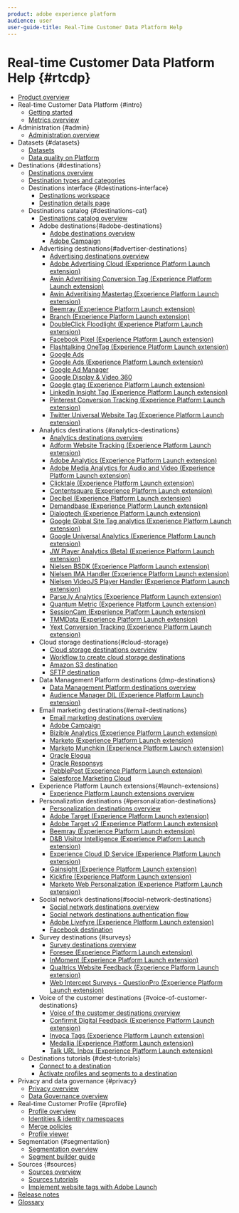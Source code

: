 ```yaml
---
product: adobe experience platform
audience: user
user-guide-title: Real-Time Customer Data Platform Help
---
```


# Real-time Customer Data Platform Help {#rtcdp}

* [Product overview](overview.md)
* Real-time Customer Data Platform {#intro}
  * [Getting started](get-started.md)
  * [Metrics overview](home-page-dashboards.md)
* Administration {#admin}
  * [Administration overview](administration/admin-overview.md)
* Datasets {#datasets}
  * [Datasets](datasets/dataset.md)
  * [Data quality on Platform](datasets/data-quality.md)
* Destinations {#destinations}
  * [Destinations overview](destinations/destinations-overview.md)
  * [Destination types and categories](/help/rtcdp/destinations/destination-types.md)
  * Destinations interface  {#destinations-interface}
    * [Destinations workspace](destinations/destinations-workspace.md)
    * [Destination details page](destinations/destination-details-page.md)
  * Destinations catalog  {#destinations-cat}
    * [Destinations catalog overview](destinations/destinations-catalog.md)
    * Adobe destinations{#adobe-destinations}
      * [Adobe destinations overview](destinations/adobe-destinations.md)
      * [Adobe Campaign](destinations/adobe-campaign-destination.md)
    * Advertising destinations{#advertiser-destinations}
      * [Advertising destinations overview](destinations/advertising-destinations.md)
      * [Adobe Advertising Cloud (Experience Platform Launch extension)](/help/rtcdp/destinations/adobe-advertising-cloud-extension.md)
      * [Awin Adveritising Conversion Tag (Experience Platform Launch extension)](/help/rtcdp/destinations/awin-conversiontag-extension.md)
      * [Awin Adveritising Mastertag (Experience Platform Launch extension)](/help/rtcdp/destinations/awin-mastertag-extension.md)
      * [Beemray (Experience Platform Launch extension)](/help/rtcdp/destinations/beemray-extension.md)
      * [Branch (Experience Platform Launch extension)](/help/rtcdp/destinations/branch-extension.md)
      * [DoubleClick Floodlight (Experience Platform Launch extension)](/help/rtcdp/destinations/doubleclick-floodlight-extension.md)
      * [Facebook Pixel (Experience Platform Launch extension)](/help/rtcdp/destinations/facebook-pixel-extension.md)
      * [Flashtalking OneTag (Experience Platform Launch extension)](/help/rtcdp/destinations/flashtalking-extension.md)
      * [Google Ads](/help/rtcdp/destinations/google-ads-destination.md)
      * [Google Ads (Experience Platform Launch extension)](/help/rtcdp/destinations/google-ads-extension.md)
      * [Google Ad Manager](/help/rtcdp/destinations/google-ad-manager-destination.md)
      * [Google Display & Video 360](/help/rtcdp/destinations/google-dv360-destination.md)
      * [Google gtag (Experience Platform Launch extension)](/help/rtcdp/destinations/gtag-advertising-extension.md)
      * [LinkedIn Insight Tag (Experience Platform Launch extension)](/help/rtcdp/destinations/linkedin-extension.md)
      * [Pinterest Conversion Tracking (Experience Platform Launch extension)](destinations/pinterest-extension.md)
      * [Twitter Universal Website Tag (Experience Platform Launch extension)](destinations/twitter-uwt-extension.md)
    * Analytics destinations {#analytics-destinations}
      * [Analytics destinations overview](destinations/analytics-destinations.md)
      * [Adform Website Tracking (Experience Platform Launch extension)](/help/rtcdp/destinations/adform-extension.md)
      * [Adobe Analytics (Experience Platform Launch extension)](/help/rtcdp/destinations/adobe-analytics-extension.md)
      * [Adobe Media Analytics for Audio and Video (Experience Platform Launch extension)](/help/rtcdp/destinations/adobe-video-analytics-extension.md)
      * [Clicktale (Experience Platform Launch extension)](/help/rtcdp/destinations/clicktale-extension.md)
      * [Contentsquare (Experience Platform Launch extension)](/help/rtcdp/destinations/contentsquare-extension.md)
      * [Decibel (Experience Platform Launch extension)](/help/rtcdp/destinations/decibel-extension.md)
      * [Demandbase (Experience Platform Launch extension)](/help/rtcdp/destinations/demandbase-extension.md)
      * [Dialogtech (Experience Platform Launch extension)](/help/rtcdp/destinations/dialogtech-extension.md)
      * [Google Global Site Tag analytics (Experience Platform Launch extension)](/help/rtcdp/destinations/gtag-analytics-extension.md)
      * [Google Universal Analytics (Experience Platform Launch extension)](/help/rtcdp/destinations/google-universal-analytics-extension.md)
      * [JW Player Analytics (Beta) (Experience Platform Launch extension)](/help/rtcdp/destinations/jw-player-analytics-extension.md)
      * [Nielsen BSDK (Experience Platform Launch extension)](destinations/nielsen-bsdk-extension.md)
      * [Nielsen IMA Handler (Experience Platform Launch extension)](destinations/nielsen-ima-extension.md)
      * [Nielsen VideoJS Player Handler (Experience Platform Launch extension)](destinations/nielsen-videojs-extension.md)
      * [Parse.ly Analytics (Experience Platform Launch extension)](destinations/parsely-extension.md)
      * [Quantum Metric (Experience Platform Launch extension)](destinations/quantum-metric-extension.md)
      * [SessionCam (Experience Platform Launch extension)](destinations/sessioncam-extension.md)
      * [TMMData (Experience Platform Launch extension)](destinations/tmmdata-extension.md)
      * [Yext Conversion Tracking (Experience Platform Launch extension)](destinations/yext-extension.md)
    * Cloud storage destinations{#cloud-storage}
      * [Cloud storage destinations overview](destinations/cloud-storage-destinations.md)
      * [Workflow to create cloud storage destinations](/help/rtcdp/destinations/cloud-storage-destinations-workflow.md)
      * [Amazon S3 destination](destinations/amazon-s3-destination.md)
      * [SFTP destination](destinations/sftp-destination.md)
    * Data Management Platform destinations {dmp-destinations}
      * [Data Management Platform destinations overview](destinations/dmp-destinations.md)
      * [Audience Manager DIL (Experience Platform Launch extension)](/help/rtcdp/destinations/aam-dil-extension.md)
    * Email marketing destinations{#email-destinations}
      * [Email marketing destinations overview](destinations/email-marketing-destinations.md)
      * [Adobe Campaign](destinations/adobe-campaign-destination.md)
      * [Bizible Analytics (Experience Platform Launch extension)](/help/rtcdp/destinations/bizible-extension.md)
      * [Marketo (Experience Platform Launch extension)](destinations/marketo-extension.md)
      * [Marketo Munchkin (Experience Platform Launch extension)](destinations/marketo-munchkin-extension.md)
      * [Oracle Eloqua](destinations/oracle-eloqua-destination.md)
      * [Oracle Responsys](destinations/oracle-responsys-destination.md)
      * [PebblePost (Experience Platform Launch extension)](destinations/pebblepost-extension.md)
      * [Salesforce Marketing Cloud](destinations/salesforce-marketing-cloud-destination.md)
    * Experience Platform Launch extensions{#launch-extensions}
      * [Experience Platform Launch extensions overview](/help/rtcdp/destinations/experience-platform-launch-extensions.md)  
    * Personalization destinations {#personalization-destinations}
      * [Personalization destinations overview](/help/rtcdp/destinations/personalization-destinations.md)
      * [Adobe Target (Experience Platform Launch extension)](/help/rtcdp/destinations/adobe-target-extension.md)
      * [Adobe Target v2 (Experience Platform Launch extension)](/help/rtcdp/destinations/adobe-target-v2-extension.md)
      * [Beemray (Experience Platform Launch extension)](/help/rtcdp/destinations/beemray-extension.md)
      * [D&B Visitor Intelligence (Experience Platform Launch extension)](/help/rtcdp/destinations/dnb-extension.md)
      * [Experience Cloud ID Service (Experience Platform Launch extension)](/help/rtcdp/destinations/adobe-ecid-extension.md)
      * [Gainsight (Experience Platform Launch extension)](/help/rtcdp/destinations/gainsight-extension.md)
      * [Kickfire (Experience Platform Launch extension)](/help/rtcdp/destinations/kickfire-extension.md)
      * [Marketo Web Personalization (Experience Platform Launch extension)](destinations/marketo-web-personalization-extension.md)
    * Social network destinations{#social-network-destinations}
      * [Social network destinations overview](/help/rtcdp/destinations/social-network-destinations.md)
      * [Social network destinations authentication flow](/help/rtcdp/destinations/social-network-destinations-workflow.md)
      * [Adobe Livefyre (Experience Platform Launch extension)](/help/rtcdp/destinations/adobe-livefyre-extension.md)
      * [Facebook destination](/help/rtcdp/destinations/facebook-destination.md)
    * Survey destinations {#surveys}
      * [Survey destinations overview](/help/rtcdp/destinations/survey-destinations.md)
      * [Foresee (Experience Platform Launch extension)](/help/rtcdp/destinations/foresee-extension.md)
      * [InMoment (Experience Platform Launch extension)](/help/rtcdp/destinations/inmoment-extension.md)
      * [Qualtrics Website Feedback (Experience Platform Launch extension)](destinations/qualtrics-extension.md)
      * [Web Intercept Surveys - QuestionPro (Experience Platform Launch extension)](/help/rtcdp/destinations/web-intercept-surveys-extension.md)
    * Voice of the customer destinations {#voice-of-customer-destinations}
      * [Voice of the customer destinations overview](/help/rtcdp/destinations/voice-of-customer-destinations.md)
      * [Confirmit Digital Feedback (Experience Platform Launch extension)](/help/rtcdp/destinations/confirmit-digital-feedback-extension.md)
      * [Invoca Tags (Experience Platform Launch extension)](/help/rtcdp/destinations/invoca-extension.md)
      * [Medallia (Experience Platform Launch extension)](destinations/medallia-extension.md)
      * [Talk URL Inbox (Experience Platform Launch extension)](destinations/talkurl-extension.md)
  * Destinations tutorials {#dest-tutorials}
    * [Connect to a destination](/help/rtcdp/destinations/connect-destination.md)
    * [Activate profiles and segments to a destination](destinations/activate-destinations.md)
* Privacy and data governance {#privacy}
  * [Privacy overview](privacy/privacy-overview.md)
  * [Data Governance overview](privacy/data-governance-overview.md)
* Real-time Customer Profile {#profile}
  * [Profile overview](profile/profile-overview.md)
  * [Identities & identity namespaces](profile/identities-overview.md)
  * [Merge policies](profile/merge-policies.md)
  * [Profile viewer](profile/profile-viewer.md)
* Segmentation {#segmentation}
  * [Segmentation overview](segmentation/segmentation-overview.md)
  * [Segment builder guide](segmentation/segment-builder-guide.md)
* Sources {#sources}
  * [Sources overview](sources/sources-overview.md)
  * [Sources tutorials](sources/sources-tutorials.md)
  * [Implement website tags with Adobe Launch](sources/launch.md)
* [Release notes](https://www.adobe.io/apis/experienceplatform/home/services/release-notes.html#!end-user/markdown/release-notes/release-notes.md)
* [Glossary](https://www.adobe.io/apis/experienceplatform/home/services/acp-glossary.html)